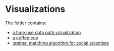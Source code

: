 # Visualizations

The folder contains:

- [a time use data path vizualization](https://kolpashnikova.github.io/index.html)
- [a coffee cup](https://kolpashnikova.github.io/coffee.html)
- [optimal matching algorithm for social scientists](https://kolpashnikova.github.io/needlemanwunsch.html) 


